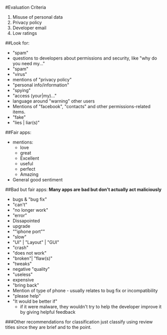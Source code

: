#Evaluation Criteria
1. Misuse of personal data
2. Privacy policy
3. Developer email
4. Low ratings

##Look for:
* "spam"
* questions to developers about permissions and security, like "why do you need my..."
* "spam"
* "virus"
* mentions of "privacy policy"
* "personal info/information"
* "spying"
* "access (your|my)..."
* language around "warning" other users
* Mentions of "facebook", "contacts" and other permissions-related items.
* "fake"
* "lies | liar(s)" 

##Fair apps:
* mentions:
	* love
	* great
	* Excellent
	* useful
	* perfect
	* Amazing
* General good sentiment

	
##Bad but fair apps:
**Many apps are bad but don't actually act maliciously**

* bugs & "bug fix"
* "can't"
* "no longer work"
* "error"
* Dissapointed
* upgrade
* ""iphone port""
* "slow"
* "UI" | "Layout" | "GUI"
* "crash"
* "does not work"
* "broken"| "flaw(s)"
* "tweaks"
* negative "quality"
* "useless"
* expensive
* "bring back"
* Mention of type of phone - usually relates to bug fix or incompatibility
* "please help"
* "It would be better if"
	* if it were malware, they wouldn't try to help the developer improve it by giving helpful feedback

###Other recommendations for classification
just classify using review titles since they are brief and to the point.